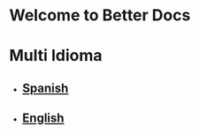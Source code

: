 # Welcome to Better Docs

# Multi Idioma
- ## [Spanish](/.docs/es/index.md)
- ## [English](/.docs/en/index.md)